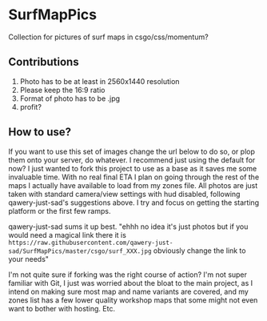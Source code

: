 # SurfMapPics
Collection for pictures of surf maps in csgo/css/momentum?

## Contributions
1. Photo has to be at least in 2560x1440 resolution
2. Please keep the 16:9 ratio
3. Format of photo has to be .jpg
4. profit?

## How to use?
If you want to use this set of images change the url below to do so, or plop them onto your server, do whatever. I recommend just using the default for now? I just wanted to fork this project to use as a base as it saves me some invaluable time. With no real final ETA I plan on going through the rest of the maps I actually have available to load from my zones file. All photos are just taken with standard camera/view settings with hud disabled, following qawery-just-sad's suggestions above. I try and focus on getting the starting platform or the first few ramps.

qawery-just-sad sums it up best.
"ehhh no idea it's just photos but if you would need a magical link there it is `https://raw.githubusercontent.com/qawery-just-sad/SurfMapPics/master/csgo/surf_XXX.jpg` obviously change the link to your needs"

I'm not quite sure if forking was the right course of action? I'm not super familiar with Git, I just was worried about the bloat to the main project, as I intend on making sure most map and name variants are covered, and my zones list has a few lower quality workshop maps that some might not even want to bother with hosting. Etc.
